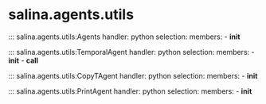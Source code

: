# salina.agents.utils
::: salina.agents.utils:Agents
    handler: python
    selection:
      members:
        - __init__

::: salina.agents.utils:TemporalAgent
    handler: python
    selection:
      members:
        - __init__
        - __call__

::: salina.agents.utils:CopyTAgent
    handler: python
    selection:
      members:
        - __init__

::: salina.agents.utils:PrintAgent
    handler: python
    selection:
      members:
        - __init__
